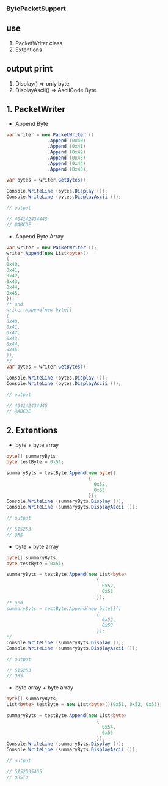 ### BytePacketSupport

## use
1. PacketWriter class
2. Extentions

## output print
1. Display() => only byte
2. DisplayAscii() => AsciiCode Byte


## 1. PacketWriter 
- Append Byte
```csharp
var writer = new PacketWriter ()
               .Append (0x40)
               .Append (0x41)
               .Append (0x42)
               .Append (0x43)
               .Append (0x44)
               .Append (0x45);

var bytes = writer.GetBytes();

Console.WriteLine (bytes.Display ());
Console.WriteLine (bytes.DisplayAscii ());

// output

// 404142434445
// @ABCDE
```
- Append Byte Array
```csharp
var writer = new PacketWriter ();
writer.Append(new List<byte>()
{
0x40,
0x41,
0x42,
0x43,
0x44,
0x45,
});
/* and
writer.Append(new byte[]
{
0x40,
0x41,
0x42,
0x43,
0x44,
0x45,
});
*/
var bytes = writer.GetBytes();

Console.WriteLine (bytes.Display ());
Console.WriteLine (bytes.DisplayAscii ());

// output

// 404142434445
// @ABCDE
```

## 2. Extentions
- byte + byte array
``` csharp
byte[] summaryByts;
byte testByte = 0x51;

summaryByts = testByte.Append(new byte[]
                              {
                                0x52,
                                0x53
                              });
Console.WriteLine (summaryByts.Display ());
Console.WriteLine (summaryByts.DisplayAscii ());

// output

// 515253
// QRS
```
 
- byte + byte array
``` csharp
byte[] summaryByts;
byte testByte = 0x51;

summaryByts = testByte.Append(new List<byte>
                                 {
                                   0x52,
                                   0x53
                                 });
/* and
summaryByts = testByte.Append(new byte[]()
                                 {
                                   0x52,
                                   0x53
                                 });
*/
Console.WriteLine (summaryByts.Display ());
Console.WriteLine (summaryByts.DisplayAscii ());

// output

// 515253
// QRS
```

- byte array + byte array
``` csharp
byte[] summaryByts;
List<byte> testByte = new List<byte>(){0x51, 0x52, 0x53};

summaryByts = testByte.Append(new List<byte>
                                 {
                                   0x54,
                                   0x55
                                 });
Console.WriteLine (summaryByts.Display ());
Console.WriteLine (summaryByts.DisplayAscii ());

// output

// 5152535455
// QRSTU
```

    
